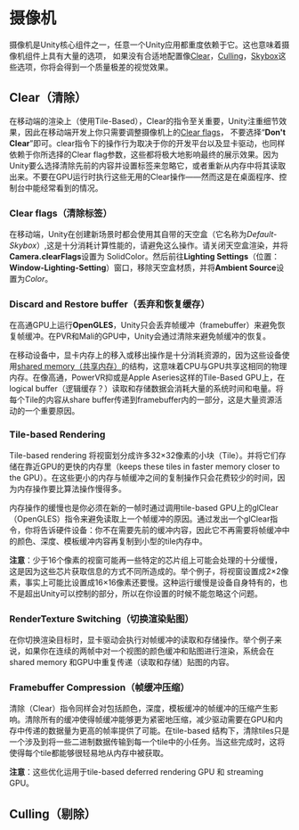 # 摄像机
摄像机是Unity核心组件之一，任意一个Unity应用都重度依赖于它。这也意味着摄像机组件上具有大量的选项，
如果没有合适地配置像[Clear](#Clear)，[Culling](#Culling)，[Skybox](#Skybox)这些选项，你将会得到一个质量极差的视觉效果。

## <h2 id="Clear">Clear（清除）</h2>
在移动端的渲染上（使用Tile-Based），Clear的指令至关重要，Unity注重细节效果，因此在移动端开发上你只需要调整摄像机上的[Clear flags](#Clear-flags)，
不要选择“**Don't Clear**”即可。clear指令下的操作行为取决于你的开发平台以及显卡驱动，也同样依赖于你所选择的Clear flag参数，这些都将极大地影响最终的展示效果。因为Unity要么选择清除先前的内容并设置标签来忽略它，或者重新从内存中将其读取出来。不要在GPU运行时执行这些无用的Clear操作——然而这是在桌面程序、控制台中能经常看到的情况。

### <h3 id="Clear-flags">Clear flags（清除标签）</h3>
在移动端，Unity在创建新场景时都会使用其自带的天空盒（它名称为*Default-Skybox*）,这是十分消耗计算性能的，请避免这么操作。请关闭天空盒渲染，并将**Camera.clearFlags**设置为 SolidColor。然后前往**Lighting Settings**（位置：**Window-Lighting-Setting**）窗口，移除天空盒材质，并将**Ambient Source**设置为*Color*。

### Discard and Restore buffer（丢弃和恢复缓存）
在高通GPU上运行**OpenGLES**，Unity只会丢弃帧缓冲（framebuffer）来避免恢复帧缓冲。在PVR和Mali的GPU中，Unity会通过清除来避免帧缓冲的恢复。

在移动设备中，显卡内存上的移入或移出操作是十分消耗资源的，因为这些设备使用[shared memory（共享内存）](#Share-Memory)的结构，这意味着CPU与GPU共享这相同的物理内存。在像高通，PowerVR抑或是Apple Aseries这样的Tile-Based GPU上，在logical buffer（逻辑缓存？）读取和存储数据会消耗大量的系统时间和电量。将每个Tile的内容从share buffer传递到framebuffer内的一部分，这是大量资源活动的一个重要原因。

### Tile-based Rendering
Tile-based rendering 将视窗划分成许多32×32像素的小块（Tile）。并将它们存储在靠近GPU的更快的内存里（keeps these tiles in faster memory closer to the GPU）。在这些更小的内存与帧缓冲之间的复制操作只会花费较少的时间，因为内存操作要比算法操作慢得多。

内存操作的缓慢也是你必须在新的一帧时通过调用tile-based GPU上的glClear（OpenGLES）指令来避免读取上一个帧缓冲的原因。通过发出一个glClear指令，你将告诉硬件设备：你不在需要先前的缓冲内容，因此它不再需要将帧缓冲中的颜色、深度、模板缓冲内容再复制到小型的tile内存中。

**注意**：少于16个像素的视窗可能再一些特定的芯片组上可能会处理的十分缓慢，这是因为这些芯片获取信息的方式不同所造成的。举个例子，将视窗设置成2×2像素，事实上可能比设置成16×16像素还要慢。这种运行缓慢是设备自身特有的，也不是超出Unity可以控制的部分，所以在你设置的时候不能忽略这个问题。

### RenderTexture Switching（切换渲染贴图）
在你切换渲染目标时，显卡驱动会执行对帧缓冲的读取和存储操作。举个例子来说，如果你在连续的两帧中对一个视图的颜色缓冲和贴图进行渲染，系统会在shared memory 和GPU中重复传递（读取和存储）贴图的内容。

### Framebuffer Compression（帧缓冲压缩）
清除（Clear）指令同样会对包括颜色，深度，模板缓冲的帧缓冲的压缩产生影响。清除所有的缓冲使得帧缓冲能够更为紧密地压缩，减少驱动需要在GPU和内存中传递的数据量为更高的帧率提供了可能。在tile-based 结构下，清除tiles只是一个涉及到将一些二进制数据传输到每一个tile中的小任务。当这些完成时，这将使得每个tile都能够很轻易地从内存中被获取。

**注意**：这些优化运用于tile-based deferred rendering GPU 和 streaming GPU。

## Culling（剔除）

